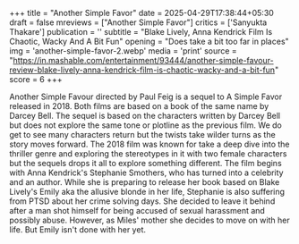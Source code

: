 +++
title = "Another Simple Favor"
date = 2025-04-29T17:38:44+05:30
draft = false
mreviews = ["Another Simple Favor"]
critics = ['Sanyukta Thakare']
publication = ''
subtitle = "Blake Lively, Anna Kendrick Film Is Chaotic, Wacky And A Bit Fun"
opening = "Does take a bit too far in places"
img = 'another-simple-favor-2.webp'
media = 'print'
source = "https://in.mashable.com/entertainment/93444/another-simple-favour-review-blake-lively-anna-kendrick-film-is-chaotic-wacky-and-a-bit-fun"
score = 6
+++

Another Simple Favour directed by Paul Feig is a sequel to A Simple Favor released in 2018. Both films are based on a book of the same name by Darcey Bell. The sequel is based on the characters written by Darcey Bell but does not explore the same tone or plotline as the previous film. We do get to see many characters return but the twists take wilder turns as the story moves forward. The 2018 film was known for take a deep dive into the thriller genre and exploring the stereotypes in it with two female characters but the sequels drops it all to explore something different. The film begins with Anna Kendrick's Stephanie Smothers, who has turned into a celebrity and an author. While she is preparing to release her book based on Blake Lively's Emily aka the allusive blonde in her life, Stephanie is also suffering from PTSD about her crime solving days. She decided to leave it behind after a man shot himself for being accused of sexual harassment and possibly abuse. However, as Miles' mother she decides to move on with her life. But Emily isn't done with her yet.
